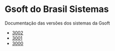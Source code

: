 # Gsoft do Brasil Sistemas

Documentação das versões dos sistemas da Gsoft

- [3002](./version/3002.md)
- [3001](./version/3001.md)
- [3000](./version/3000.md)
